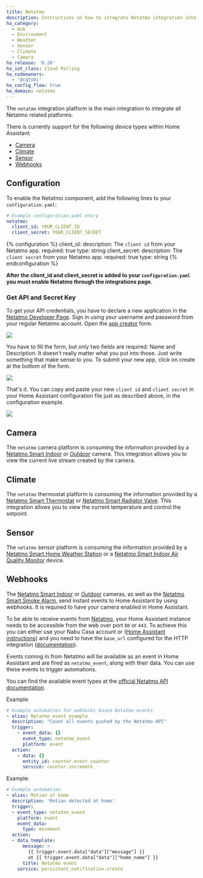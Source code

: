 ```yaml
---
title: Netatmo
description: Instructions on how to integrate Netatmo integration into Home Assistant.
ha_category:
  - Hub
  - Environment
  - Weather
  - Sensor
  - Climate
  - Camera
ha_release: '0.20'
ha_iot_class: Cloud Polling
ha_codeowners:
  - '@cgtobi'
ha_config_flow: true
ha_domain: netatmo
---
```


The `netatmo` integration platform is the main integration to integrate all Netatmo related platforms.

There is currently support for the following device types within Home Assistant:

- [Camera](#camera)
- [Climate](#climate)
- [Sensor](#sensor)
- [Webhooks](#webhooks)

## Configuration

To enable the Netatmo component, add the following lines to your `configuration.yaml`:

```yaml
# Example configuration.yaml entry
netatmo:
  client_id: YOUR_CLIENT_ID
  client_secret: YOUR_CLIENT_SECRET
```

{% configuration %}
client_id:
  description: The `client id` from your Netatmo app.
  required: true
  type: string
client_secret:
  description: The `client secret` from your Netatmo app.
  required: true
  type: string
{% endconfiguration %}

**After the client_id and client_secret is added to your `configuration.yaml` you must enable Netatmo through the integrations page.**

### Get API and Secret Key

To get your API credentials, you have to declare a new application in the [Netatmo Developer Page](https://dev.netatmo.com/). Sign in using your username and password from your regular Netatmo account.
Open the [app creator](https://dev.netatmo.com/apps/createanapp#form) form.

<p class='img'>
<img src='/images/screenshots/netatmo_create.png' />
</p>
You have to fill the form, but only two fields are required: Name and Description. It doesn't really matter what you put into those. Just write something that make sense to you. To submit your new app, click on create at the bottom of the form.

<p class='img'>
<img src='/images/screenshots/netatmo_app.png' />
</p>

That's it. You can copy and paste your new `client id` and `client secret` in your Home Assistant configuration file just as described above, in the configuration example.

<p class='img'>
<img src='/images/screenshots/netatmo_api.png' />
</p>

## Camera

The `netatmo` camera platform is consuming the information provided by a [Netatmo Smart Indoor](https://www.netatmo.com/en-gb/security/cam-indoor) or [Outdoor](https://www.netatmo.com/en-gb/security/cam-outdoor) camera. This integration allows you to view the current live stream created by the camera.

## Climate

The `netatmo` thermostat platform is consuming the information provided by a [Netatmo Smart Thermostat](https://www.netatmo.com/product/energy/thermostat) or [Netatmo Smart Radiator Valve](https://www.netatmo.com/en-gb/energy/additional-valve). This integration allows you to view the current temperature and control the setpoint.

## Sensor

The `netatmo` sensor platform is consuming the information provided by a [Netatmo Smart Home Weather Station](https://www.netatmo.com/en-us/weather/weatherstation) or a
[Netatmo Smart Indoor Air Quality Monitor](https://www.netatmo.com/en-us/aircare/homecoach) device.

## Webhooks

The [Netatmo Smart Indoor](https://www.netatmo.com/en-gb/security/cam-indoor) or [Outdoor](https://www.netatmo.com/en-gb/security/cam-outdoor) cameras, as well as the [Netatmo Smart Smoke Alarm](https://www.netatmo.com/en-gb/security/smoke-alarm), send instant events to Home Assistant by using webhooks. It is required to have your camera enabled in Home Assistant.

To be able to receive events from [Netatmo](https://www.netatmo.com/en-gb/), your Home Assistant instance needs to be accessible from the web over port `80` or `443`. To achieve this you can either use your Nabu Casa account or ([Home Assistant instructions](/addons/duckdns/)) and you need to have the `base_url` configured for the HTTP integration ([documentation](/integrations/http/#base_url)).

Events coming in from Netatmo will be available as an event in Home Assistant and are fired as `netatmo_event`, along with their data. You can use these events to trigger automations.

You can find the available event types at the [official Netatmo API documentation](https://dev.netatmo.com/apidocumentation/security#events).

Example:
```yaml
# Example automation for webhooks based Netatmo events
- alias: Netatmo event example
  description: "Count all events pushed by the Netatmo API"
  trigger:
    - event_data: {}
      event_type: netatmo_event
      platform: event
  action:
    - data: {}
      entity_id: counter.event_counter
      service: counter.increment
```

Example:
```yaml
# Example automation
- alias: Motion at home
  description: 'Motion detected at home'
  trigger:
  - event_type: netatmo_event
    platform: event
    event_data:
      type: movement
  action:
  - data_template:
      message: >
        {{ trigger.event.data["data"]["message"] }}  
        at {{ trigger.event.data["data"]["home_name"] }}
      title: Netatmo event
    service: persistent_notification.create
```
